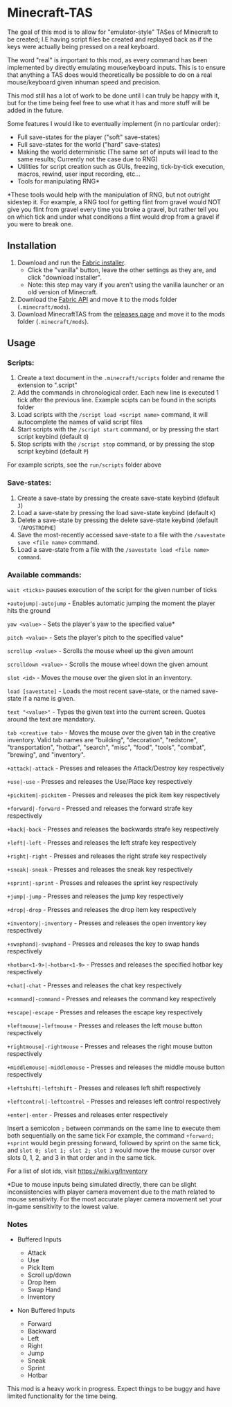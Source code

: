 # Minecraft-TAS
The goal of this mod is to allow for "emulator-style" TASes of Minecraft to be created; I.E having script files be created and replayed back as if the keys were actually being pressed on a real keyboard.

The word "real" is important to this mod, as every command has been implemented by directly emulating mouse/keyboard inputs. This is to ensure that anything a TAS does would theoretically be possible to do on a real mouse/keyboard given inhuman speed and precision.

This mod still has a lot of work to be done until I can truly be happy with it, but for the time being feel free to use what it has and more stuff will be added in the future.

Some features I would like to eventually implement (in no particular order):
* Full save-states for the player ("soft" save-states)
* Full save-states for the world ("hard" save-states)
* Making the world deterministic (The same set of inputs will lead to the same results; Currently not the case due to RNG)
* Utilities for script creation such as GUIs, freezing, tick-by-tick execution, macros, rewind, user input recording, etc...
* Tools for manipulating RNG*

*These tools would help with the manipulation of RNG, but not outright sidestep it. For example, a RNG tool for getting flint from gravel would NOT give you flint from gravel every time you broke a gravel, but rather tell you on which tick and under what conditions a flint would drop from a gravel if you were to break one.

## Installation
1. Download and run the [Fabric installer](https://fabricmc.net/use).
   - Click the "vanilla" button, leave the other settings as they are,
     and click "download installer".
   - Note: this step may vary if you aren't using the vanilla launcher
     or an old version of Minecraft.
1. Download the [Fabric API](https://minecraft.curseforge.com/projects/fabric)
   and move it to the mods folder (`.minecraft/mods`).
1. Download MinecraftTAS from the [releases page](https://github.com/RubiksImplosion/Minecraft-TAS/releases)
   and move it to the mods folder (`.minecraft/mods`).
   
## Usage
### Scripts:
1. Create a text document in the `.minecraft/scripts` folder and rename the extension to ".script"
2. Add the commands in chronological order. Each new line is executed 1 tick after the previous line. Example scipts can be found in the scripts folder
3. Load scripts with the `/script load <script name>` command, it will autocomplete the names of valid script files
4. Start scripts with the `/script start` command, or by pressing the start script keybind (default `O`)
5. Stop scripts with the `/script stop` command, or by pressing the stop script keybind (default `P`)

For example scripts, see the `run/scripts` folder above
### Save-states:
1. Create a save-state by pressing the create save-state keybind (default `J`)
2. Load a save-state by pressing the load save-state keybind (default `K`)
3. Delete a save-state by pressing the delete save-state keybind (default `'`/`APOSTROPHE`)
4. Save the most-recently accessed save-state to a file with the `/savestate save <file name>` command.
5. Load a save-state from a file with the `/savestate load <file name> command`.

### Available commands:
 
 `wait <ticks>` pauses execution of the script for the given number of ticks 
 
`+autojump|-autojump` - Enables automatic jumping the moment the player hits the ground

`yaw <value>` - Sets the player's yaw to the specified value*
 
`pitch <value>` - Sets the player's pitch to the specified value*

`scrollup <value>` - Scrolls the mouse wheel up the given amount

`scrolldown <value>` - Scrolls the mouse wheel down the given amount

`slot <id>` - Moves the mouse over the given slot in an inventory.

`load [savestate]` - Loads the most recent save-state, or the named save-state if a name is given.

`text "<value>"` - Types the given text into the current screen. Quotes around the text are mandatory.

`tab <creative tab>` - Moves the mouse over the given tab in the creative inventory. 
Valid tab names are "building", "decoration", "redstone", "transportation", "hotbar", "search", 
"misc", "food", "tools", "combat", "brewing", and "inventory".

`+attack|-attack` - Presses and releases the Attack/Destroy key respectively

`+use|-use` - Presses and releases the Use/Place key respectively

`+pickitem|-pickitem` - Presses and releases the pick item key respectively

`+forward|-forward` - Pressed and releases the forward strafe key respectively

`+back|-back` - Presses and releases the backwards strafe key respectively

`+left|-left` - Presses and releases the left strafe key respectively

`+right|-right` - Presses and releases the right strafe key respectively

`+sneak|-sneak` - Presses and releases the sneak key respectively

`+sprint|-sprint` - Presses and releases the sprint key respectively

`+jump|-jump` - Presses and releases the jump key respectively

`+drop|-drop` - Presses and releases the drop item key respectively

`+inventory|-inventory` - Presses and releases the open inventory key respectively

`+swaphand|-swaphand` - Presses and releases the key to swap hands respectively

`+hotbar<1-9>|-hotbar<1-9>` - Presses and releases the specified hotbar key respectively

`+chat|-chat` - Presses and releases the chat key respectively

`+command|-command` - Presses and releases the command key respectively

`+escape|-escape` - Presses and releases the escape key respectively

`+leftmouse|-leftmouse` - Presses and releases the left mouse button respectively

`+rightmouse|-rightmouse` - Presses and releases the right mouse button respectively

`+middlemouse|-middlemouse` - Presses and releases the middle mouse button respectively

`+leftshift|-leftshift` - Presses and releases left shift respectively

`+leftcontrol|-leftcontrol` - Presses and releases left control respectively

`+enter|-enter` - Presses and releases enter respectively

Insert a semicolon `;` between commands on the same line to execute them both sequentially on the same tick
For example, the command `+forward; +sprint` would begin pressing forward, followed by sprint on the same tick, and 
`slot 0; slot 1; slot 2; slot 3` would move the mouse cursor over slots 0, 1, 2, and 3 in that order and in the same tick.

For a list of slot ids, visit https://wiki.vg/Inventory

*Due to mouse inputs being simulated directly, there can be slight inconsistencies
with player camera movement due to the math related to mouse sensitivity. For the most accurate player camera movement
set your in-game sensitivity to the lowest value.


### Notes

- Buffered Inputs
    - Attack
    - Use
    - Pick Item
    - Scroll up/down
    - Drop Item
    - Swap Hand
    - Inventory
    
    
- Non Buffered Inputs
    - Forward
    - Backward
    - Left
    - Right
    - Jump
    - Sneak
    - Sprint
    - Hotbar
    
This mod is a heavy work in progress. Expect things to be buggy and have limited functionality for the time being.
